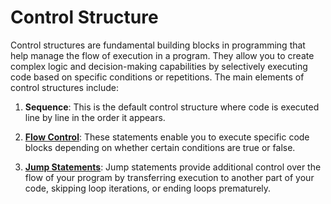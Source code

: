 # Control Structure
Control structures are fundamental building blocks in programming that help manage the flow of execution in a program. They allow you to create complex logic and decision-making capabilities by selectively executing code based on specific conditions or repetitions. The main elements of control structures include:

1. **Sequence**: This is the default control structure where code is executed line by line in the order it appears.

2. [**Flow Control**](./control_flow.md): These statements enable you to execute specific code blocks depending on whether certain conditions are true or false.

3. [**Jump Statements**](./jumps.md): Jump statements provide additional control over the flow of your program by transferring execution to another part of your code, skipping loop iterations, or ending loops prematurely.
